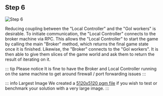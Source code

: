 <!--@include: index.md-->
#

## Step 6

![Step 6](/assets/cw_diagrams-Distributed_6.png)

Reducing coupling between the "Local Controller" and the "Gol workers" is desirable.
To initiate communication, the "Local Controller" connects to the broker machine via RPC.
This allows the "Local Controller" to start the game by calling the main "Broker" method, which returns the final game state once it is finished.
Likewise, the "Broker" connects to the "Gol workers".
It is then able to give them slices of the game world and ask them to return the result of iterating on it.

::: tip Please notice
It is fine to have the Broker and Local Controller running on the same machine to get around firewall / port forwarding issues
:::

::: info Largest Image
We created a [5120x5120 pgm file](http://seis.bristol.ac.uk/~sh1670/5120x5120.pgm) if you wish to test or benchmark your solution with a very large image.
:::
